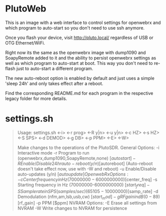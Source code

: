 # PlutoWeb

This is an image with a web interface to control settings for openwebrx and which program to auto-start so you don't need to use ssh anymore.

Once you flash your device, visit http://pluto.local/ regardless of USB or OTG Ethernet/WiFi.

Right now its the same as the openwebrx image with dump1090 and SoapyRemote added to it and the ability to persist openwebrx settings as well as which program to auto-start at boot.  This way you don't need to re-flash just to auto-start a different program.

The new auto-reboot option is enabled by default and just uses a simple 'sleep 24h' and only takes effect after a reboot.

Find the corresponding README.md for each program in the respective legacy folder for more details.

# settings.sh

> Usage: settings.sh <-i> <-r prog> <-R y|n> <-u y|n> <-c HZ> <-s HZ> <-S SPS>
>                    <-d DEMOD> <-g DB> <-p PPM> <-E> <-W>
>
> Make changes to the operations of the PlutoSDR.
> General Options:
>         -i      Interactive mode
>         -r      Program to run (openwebrx,dump1090,SoapyRemote,none) [$autostart]
>         -R      Enable/Disable 24hr auto-reboot (y/n) [$autoreboot]
>                 (Auto-reboot doesn't take effect now, use with -W and reboot)
>         -u      Enable/Disable auto-updates (y/n) [$autoupdate]
> OpenwebRx Options:
>         -c      Center frequency in Hz (70000000-6000000000) [$center_freq]
>         -s      Starting frequency in Hz (70000000-6000000000) [$start_freq]
>         -S      Sample rate in SPS (samples/sec) (65105-10000000) [$samp_rate]
>         -d      Demodulation (nfm,am,lsb,usb,cw) [$start_mod]
>         -g      RF gain in dB (0-89) [$rf_gain]
>         -p      PPM [$ppm]
> NVRAM Options:
>         -E      Erase all settings from NVRAM
>         -W      Write changes to NVRAM for persistence
